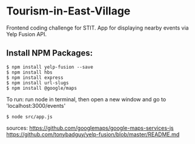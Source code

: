 # Tourism-in-East-Village
Frontend coding challenge for STIT. App for displaying nearby events via Yelp Fusion API.

## Install NPM Packages:
```
$ npm install yelp-fusion --save
$ npm install hbs
$ npm install express
$ npm install url-slugs
$ npm install @google/maps
```

To run: run node in terminal, then open a new window and go to 'localhost:3000/events'
```
$ node src/app.js
```


sources:
https://github.com/googlemaps/google-maps-services-js
https://github.com/tonybadguy/yelp-fusion/blob/master/README.md

